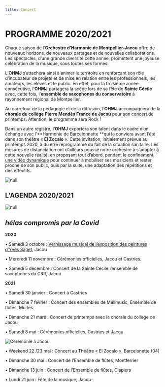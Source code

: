 ```yaml
---
title: Concert
---
```

# PROGRAMME 2020/2021

Chaque  saison  de  l’**Orchestre  d’Harmonie  de  Montpellier-Jacou**  offre  de  nouveaux  horizons,  de nouveaux partages et de nouvelles collaborations. Les spectacles, d’une grande diversité cette année, promettent une joyeuse célébration de la musique, sous toutes ses formes.

L’**OHMJ** s’attachera ainsi à animer le territoire en renforçant son rôle d’incubateur de projets et de mise  en  relation  entre  les  professionnels,  les  amateurs,  les  élèves  et  le  public.  En  effet,  pour  la troisième année consécutive, l’**OHMJ** partagera la scène lors de sa fête de **Sainte Cécile** avec, cette fois, l’**ensemble de saxophones du conservatoire** à rayonnement régional de Montpellier.

Au carrefour de la pédagogie et de la diffusion, l’**OHMJ** accompagnera de la **chorale du collège Pierre Mendès France de Jacou** pour son concert de printemps. Attention, le programme sera Rock !

Dans un autre  registre, l’**OHMJ**  exportera son talent dans le cadre d’un échange avec l’**Harmonie  de Barcelonnette **qui la conviera avant l’été dans son  théâtre « **El Zocalo** ». Cette invitation, initialement prévue au  printemps  2020, a  du être  reprogrammé  du  fait  de la  situation  sanitaire.  Les mesures  de distanciation ont d’ailleurs poussé notre orchestre à s’adapter à cette nouvelle  réalité, en proposant tout d’abord, pendant le confinement, [une vidéo dynamique](https://www.facebook.com/OHMJ34/videos/lohmj-joue-september/706696563425850/) pour continuer à mobiliser ses musiciens et rester proche de son public, puis par la suite, une adaptation des répétitions et des effectifs. 

![null](/images/clip1.jpg)

## L'AGENDA 2020/2021

![null](/images/agenda.jpg)

## _hélas compromis par la Covid_

**2020**

• Samedi 3 octobre : [Vernissage musical de l’exposition des peintures d’Yves Saget](https://www.youtube.com/watch?v=S0EJhp6cH3g), Jacou

 • Mercredi  11 novembre : Cérémonies officielles, Jacou et Castries.

 • Samedi 5 décembre :  Concert de la Sainte Cécile l’ensemble de saxophones du CRR, Jacou

**2021**

 • Samedi 30 janvier :  Concert à Castries

 • Dimanche 7 février : Concert des ensembles de Mélimusic, Ensemble de flûtes, Murles

 • Dimanche 21 mars : Concert de printemps avec la chorale du collège de Jacou

• Samedi 8 mai : Cérémonies officielles, Castries et Jacou

![Cérémonie à Jacou](/images/ceremonie.jpg)

 • Weekend 22 /23 mai : Concert au Théâtre « El Zocalo », Barcelonette (04)

 • Dimanche 30 mai : Concert de l’Ensemble de flûtes, Montferrier

 • Dimanche 13 juin :  Concert de l’Ensemble de flûtes, Clapiers

 • Lundi 21 juin : Fête de la musique, Jacou-
